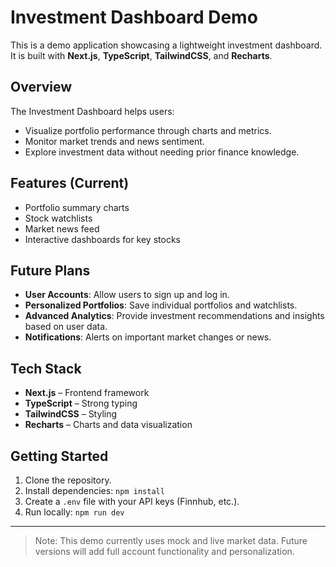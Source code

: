 # Investment Dashboard Demo

This is a demo application showcasing a lightweight investment dashboard.  
It is built with **Next.js**, **TypeScript**, **TailwindCSS**, and **Recharts**.

## Overview

The Investment Dashboard helps users:
- Visualize portfolio performance through charts and metrics.
- Monitor market trends and news sentiment.
- Explore investment data without needing prior finance knowledge.

## Features (Current)
- Portfolio summary charts
- Stock watchlists
- Market news feed
- Interactive dashboards for key stocks

## Future Plans
- **User Accounts**: Allow users to sign up and log in.
- **Personalized Portfolios**: Save individual portfolios and watchlists.
- **Advanced Analytics**: Provide investment recommendations and insights based on user data.
- **Notifications**: Alerts on important market changes or news.

## Tech Stack
- **Next.js** – Frontend framework
- **TypeScript** – Strong typing
- **TailwindCSS** – Styling
- **Recharts** – Charts and data visualization

## Getting Started
1. Clone the repository.
2. Install dependencies: `npm install`
3. Create a `.env` file with your API keys (Finnhub, etc.).
4. Run locally: `npm run dev`

---

> Note: This demo currently uses mock and live market data. Future versions will add full account functionality and personalization.
